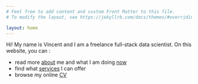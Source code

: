 ```yaml
---
# Feel free to add content and custom Front Matter to this file.
# To modify the layout, see https://jekyllrb.com/docs/themes/#overriding-theme-defaults

layout: home
---
```

Hi! My name is Vincent and I am a freelance full-stack data scientist. On this website, you can :
- read more [about](/about/) me and what I am doing [now](/now/)
- find what [services](/services/) I can offer
- browse my online [CV](/cv/)
